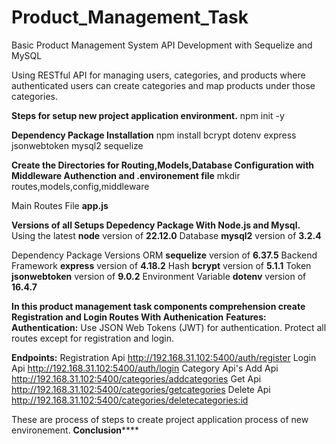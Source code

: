 # Product_Management_Task
Basic Product Management System API Development with Sequelize and MySQL

Using RESTful API for managing users, categories, and products where authenticated users
can create
categories and map products under those categories.

**Steps for setup new project application environment.**
npm init -y

**Dependency Package Installation**
npm install bcrypt dotenv express jsonwebtoken mysql2 sequelize

**Create the Directories for Routing,Models,Database Configuration with Middleware Authenction and .environement file**
mkdir routes,models,config,middleware

Main Routes File **app.js**

**Versions of all Setups Depedency Package With Node.js and Mysql.**
Using the latest **node** version of **22.12.0**
Database **mysql2** version of **3.2.4**

Dependency Package Versions
ORM **sequelize** version of **6.37.5**
Backend Framework **express** version of **4.18.2**
Hash **bcrypt** version of **5.1.1**
Token **jsonwebtoken** version of **9.0.2**
Environment Variable **dotenv** version of **16.4.7**

**In this product management task components comprehension create Registration and Login Routes With Authenication**
**Features:**
 **Authentication:**
 Use JSON Web Tokens (JWT) for authentication.
 Protect all routes except for registration and login.

 **Endpoints:**
 Registration Api
 http://192.168.31.102:5400/auth/register
 Login Api
 http://192.168.31.102:5400/auth/login
 Category Api's
     Add Api
 http://192.168.31.102:5400/categories/addcategories
    Get Api
 http://192.168.31.102:5400/categories/getcategories
   Delete Api
 http://192.168.31.102:5400/categories/deletecategories:id

These are process of steps to create project application process of new environement.
************************Conclusion****************************
